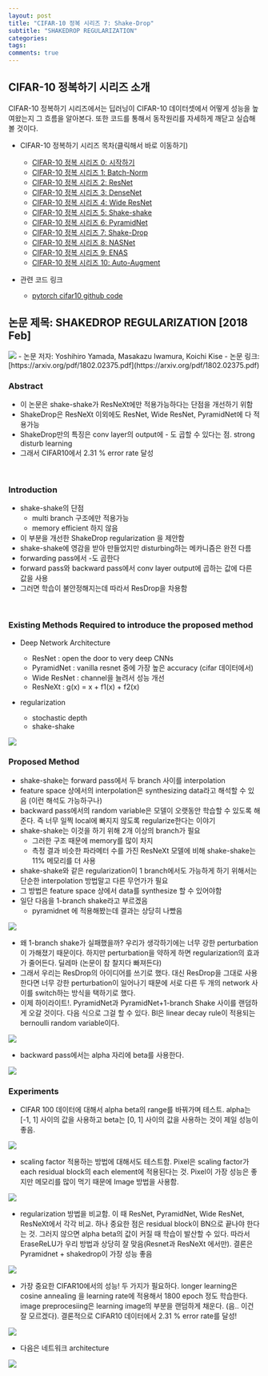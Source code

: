 ```yaml
---
layout: post
title: "CIFAR-10 정복 시리즈 7: Shake-Drop"
subtitle: "SHAKEDROP REGULARIZATION"
categories: 
tags: 
comments: true
---
```


## CIFAR-10 정복하기 시리즈 소개
CIFAR-10 정복하기 시리즈에서는 딥러닝이 CIFAR-10 데이터셋에서 어떻게 성능을 높여왔는지 그 흐름을 알아본다. 또한 코드를 통해서 동작원리를 자세하게 깨닫고 실습해볼 것이다. 

- CIFAR-10 정복하기 시리즈 목차(클릭해서 바로 이동하기)
  - [CIFAR-10 정복 시리즈 0: 시작하기](https://dnddnjs.github.io/cifar10/2018/10/07/start_cifar10/)
  - [CIFAR-10 정복 시리즈 1: Batch-Norm](https://dnddnjs.github.io/cifar10/2018/10/08/batchnorm/)
  - [CIFAR-10 정복 시리즈 2: ResNet](https://dnddnjs.github.io/cifar10/2018/10/09/resnet/)
  - [CIFAR-10 정복 시리즈 3: DenseNet](https://dnddnjs.github.io/cifar10/2018/10/11/densenet/)
  - [CIFAR-10 정복 시리즈 4: Wide ResNet](https://dnddnjs.github.io/cifar10/2018/10/12/wide_resnet/)
  - [CIFAR-10 정복 시리즈 5: Shake-shake](https://dnddnjs.github.io/cifar10/2018/10/13/shake_shake/)
  - [CIFAR-10 정복 시리즈 6: PyramidNet](https://dnddnjs.github.io/cifar10/2018/10/24/pyramidnet/)
  - [CIFAR-10 정복 시리즈 7: Shake-Drop](https://dnddnjs.github.io/cifar10/2018/10/19/shake_drop/)
  - [CIFAR-10 정복 시리즈 8: NASNet](https://dnddnjs.github.io/cifar10/2018/11/03/nasnet/)
  - [CIFAR-10 정복 시리즈 9: ENAS](https://dnddnjs.github.io/cifar10/2018/11/03/enas/)
  - [CIFAR-10 정복 시리즈 10: Auto-Augment](https://dnddnjs.github.io/cifar10/2018/11/05/autoaugment/)

- 관련 코드 링크
  - [pytorch cifar10 github code](https://github.com/dnddnjs/pytorch-cifar10) 

## 논문 제목: SHAKEDROP REGULARIZATION [2018 Feb]

<img src="https://www.dropbox.com/s/zd09fkmeu47wq3q/Screenshot%202018-10-19%2015.13.31.png?dl=1">
- 논문 저자: Yoshihiro Yamada, Masakazu Iwamura, Koichi Kise
- 논문 링크: [https://arxiv.org/pdf/1802.02375.pdf](https://arxiv.org/pdf/1802.02375.pdf)

<br/>

### Abstract
- 이 논문은 shake-shake가 ResNeXt에만 적용가능하다는 단점을 개선하기 위함
- ShakeDrop은 ResNeXt 이외에도 ResNet, Wide ResNet, PyramidNet에 다 적용가능
- ShakeDrop만의 특징은 conv layer의 output에 - 도 곱할 수 있다는 점. strong disturb learning
- 그래서 CIFAR10에서 2.31 % error rate 달성

<br/>

### Introduction
- shake-shake의 단점
  - multi branch 구조에만 적용가능
  - memory efficient 하지 않음
- 이 부분을 개선한 ShakeDrop regularization 을 제안함
- shake-shake에 영감을 받아 만들었지만 disturbing하는 메카니즘은 완전 다름
- forwarding pass에서 -도 곱한다
- forward pass와 backward pass에서 conv layer output에 곱하는 값에 다른 값을 사용
- 그러면 학습이 불안정해지는데 따라서 ResDrop을 차용함

<br/>

### Existing Methods Required to introduce the proposed method
- Deep Network Architecture
  - ResNet : open the door to very deep CNNs
  - PyramidNet : vanilla resnet 중에 가장 높은 accuracy (cifar 데이터에서)
  - Wide ResNet : channel을 늘려서 성능 개선
  - ResNeXt : g(x) = x + f1(x) + f2(x)

- regularization
  - stochastic depth
  - shake-shake

<img src="https://www.dropbox.com/s/r4fsxd1z9oioeel/Screenshot%202018-10-20%2013.58.32.png?dl=1">

<br/>

### Proposed Method
- shake-shake는 forward pass에서 두 branch 사이를 interpolation
- feature space 상에서의 interpolation은 synthesizing data라고 해석할 수 있음 (이런 해석도 가능하구나)
- backward pass에서의 random variable은 모델이 오랫동안 학습할 수 있도록 해준다. 즉 너무 일찍 local에 빠지지 않도록 regularize한다는 이야기
- shake-shake는 이것을 하기 위해 2개 이상의 branch가 필요
  - 그러한 구조 때문에 memory를 많이 차지
  - 측정 결과 비슷한 파라메터 수를 가진 ResNeXt 모델에 비해 shake-shake는 11% 메모리를 더 사용
- shake-shake와 같은 regularization이 1 branch에서도 가능하게 하기 위해서는 단순한 interpolation 방법말고 다른 무언가가 필요
- 그 방법은 feature space 상에서 data를 synthesize 할 수 있어야함
- 일단 다음을 1-branch shake라고 부르겠음
  - pyramidnet 에 적용해봤는데 결과는 상당히 나빴음
<img src="https://www.dropbox.com/s/x4q3gw6y8m9x3sd/Screenshot%202018-10-20%2014.14.08.png?dl=1">

- 왜 1-branch shake가 실패했을까? 우리가 생각하기에는 너무 강한 perturbation이 가해졌기 때문이다. 하지만 perturbation을 약하게 하면 regularization의 효과가 줄어든다. 딜레마 (논문이 참 찰지다 빠져든다)
- 그래서 우리는 ResDrop의 아이디어를 쓰기로 했다. 대신 ResDrop을 그대로 사용한다면 너무 강한 perturbation이 일어나기 때문에 서로 다른 두 개의 network 사이를 switch하는 방식을 택하기로 했다.
- 이제 하이라이트!. PyramidNet과 PyramidNet+1-branch Shake 사이를 랜덤하게 오갈 것이다. 다음 식으로 그걸 할 수 있다. Bl은 linear decay rule이 적용되는 bernoulli random variable이다.

<img src="https://www.dropbox.com/s/bv20uznlczyob4q/Screenshot%202018-10-20%2014.31.28.png?dl=1">

- backward pass에서는 alpha 자리에 beta를 사용한다.

<img src="https://www.dropbox.com/s/k9rwk5ekgvev3q5/Screenshot%202018-10-20%2014.39.01.png?dl=1">

<br/>

### Experiments
- CIFAR 100 데이터에 대해서 alpha beta의 range를 바꿔가며 테스트. alpha는 [-1, 1] 사이의 값을 사용하고 beta는 [0, 1] 사이의 값을 사용하는 것이 제일 성능이 좋음.
<img src="https://www.dropbox.com/s/rybln8m5fmip910/Screenshot%202018-10-20%2014.42.09.png?dl=1">

- scaling factor 적용하는 방법에 대해서도 테스트함. Pixel은 scaling factor가 each residual block의 each element에 적용된다는 것. Pixel이 가장 성능은 좋지만 메모리를 많이 먹기 때문에 Image 방법을 사용함. 

<img src="https://www.dropbox.com/s/ppjgqxkxckqhlag/Screenshot%202018-10-20%2014.49.36.png?dl=1">

- regularization 방법을 비교함. 이 때 ResNet, PyramidNet, Wide ResNet, ResNeXt에서 각각 비교. 하나 중요한 점은 residual block이 BN으로 끝나야 한다는 것. 그러지 않으면 alpha beta의 값이 커질 때 학습이 발산할 수 있다. 따라서 EraseReLU가 우리 방법과 상당히 잘 맞음(Resnet과 ResNeXt 에서만). 결론은 Pyramidnet + shakedrop이 가장 성능 좋음

<img src="https://www.dropbox.com/s/nzp5z87drritxiv/Screenshot%202018-10-20%2014.56.07.png?dl=1">

- 가장 중요한 CIFAR10에서의 성능! 두 가지가 필요하다. longer learning은 cosine annealing 을 learning rate에 적용해서 1800 epoch 정도 학습한다. image preprocesiing은 learning image의 부분을 랜덤하게 채운다. (음.. 이건 잘 모르겠다). 결론적으로 CIFAR10 데이터에서 2.31 % error rate를 달성!

<img src="https://www.dropbox.com/s/0c8ahsplod8asry/Screenshot%202018-10-20%2015.01.05.png?dl=1">

- 다음은 네트워크 architecture
<img src="https://www.dropbox.com/s/n1ls9dsr5cqn5qf/Screenshot%202018-10-20%2015.02.08.png?dl=1">